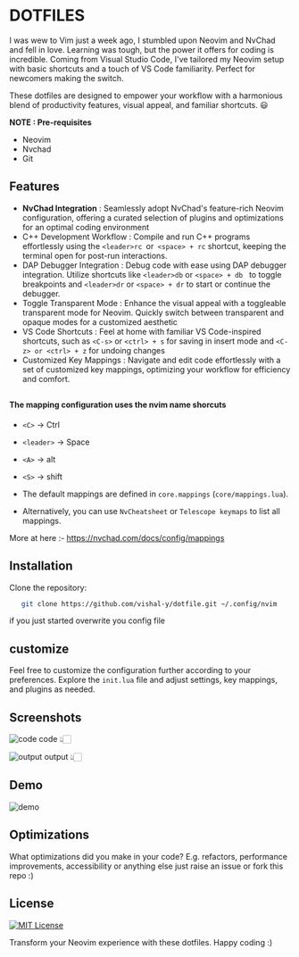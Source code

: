 
# DOTFILES

I was wew to Vim just a week ago, I stumbled upon Neovim and NvChad and fell in love. Learning was tough, but the power it offers for coding is incredible. Coming from Visual Studio Code, I've tailored my Neovim setup with basic shortcuts and a touch of VS Code familiarity. Perfect for newcomers making the switch. 

These dotfiles are designed to empower your workflow with a harmonious blend of productivity features, visual appeal, and familiar shortcuts. 😃


**NOTE : Pre-requisites**
- Neovim
- Nvchad
- Git


## Features

- **NvChad Integration** : Seamlessly adopt NvChad's feature-rich Neovim configuration, offering a curated selection of plugins and optimizations for an optimal coding environment
- C++ Development Workflow : Compile and run C++ programs effortlessly using the `<leader>rc `or` <space> + rc` shortcut, keeping the terminal open for post-run interactions.
- DAP Debugger Integration : Debug code with ease using DAP debugger integration. Utilize shortcuts like `<leader>db` or `<space> + db ` to toggle breakpoints and `<leader>dr` or `<space> + dr` to start or continue the debugger.
- Toggle Transparent Mode : Enhance the visual appeal with a toggleable transparent mode for Neovim. Quickly switch between transparent and opaque modes for a customized aesthetic
- VS Code Shortcuts : Feel at home with familiar VS Code-inspired shortcuts, such as `<C-s>` or `<ctrl> + s` for saving in insert mode and `<C-z> or <ctrl> + z` for undoing changes
- Customized Key Mappings : Navigate and edit code effortlessly with a set of customized key mappings, optimizing your workflow for efficiency and comfort.



##

#### The mapping configuration uses the nvim name shorcuts 

- `<C>` -> Ctrl
- `<leader>` -> Space
- `<A>` -> alt
- `<S>` -> shift

- The default mappings are defined in `core.mappings` (`core/mappings.lua`).
- Alternatively, you can use `NvCheatsheet` or `Telescope keymaps` to list all mappings.

More at here :- https://nvchad.com/docs/config/mappings




## Installation

Clone the repository:

```sh
   git clone https://github.com/vishal-y/dotfile.git ~/.config/nvim
```

if you just started overwrite you config file 

## customize
Feel free to customize the configuration further according to your preferences. Explore the `init.lua` file and adjust settings, key mappings, and plugins as needed.

## Screenshots

![code](https://github.com/vishal-y/dotfile/assets/85288372/046aa1f8-9949-4c9d-91d0-927cb3d23030)
code 👆🏻


![output](https://github.com/vishal-y/dotfile/assets/85288372/ef624a38-89df-4bc4-b65f-de8def76a9b9)
output 👆🏻


## Demo

![demo](https://github.com/vishal-y/dotfile/assets/85288372/8738d9c0-a6a7-4060-b4d7-8ca12e8b5ea6)



## Optimizations

What optimizations did you make in your code? E.g. refactors, performance improvements, accessibility or anything else just raise an issue or fork this repo :)

##

## License

[![MIT License](https://img.shields.io/badge/License-MIT-green.svg)](https://choosealicense.com/licenses/mit/)

Transform your Neovim experience with these dotfiles. Happy coding :) 



